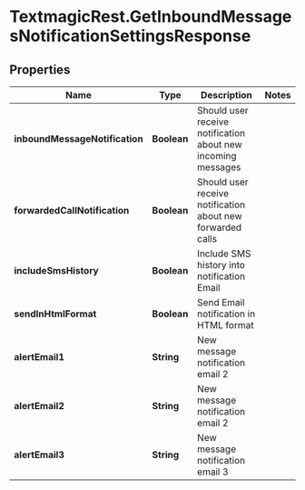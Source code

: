 # TextmagicRest.GetInboundMessagesNotificationSettingsResponse

## Properties
Name | Type | Description | Notes
------------ | ------------- | ------------- | -------------
**inboundMessageNotification** | **Boolean** | Should user receive notification about new incoming messages | 
**forwardedCallNotification** | **Boolean** | Should user receive notification about new forwarded calls | 
**includeSmsHistory** | **Boolean** | Include SMS history into notification Email | 
**sendInHtmlFormat** | **Boolean** | Send Email notification in HTML format | 
**alertEmail1** | **String** | New message notification email 2 | 
**alertEmail2** | **String** | New message notification email 2 | 
**alertEmail3** | **String** | New message notification email 3 | 


